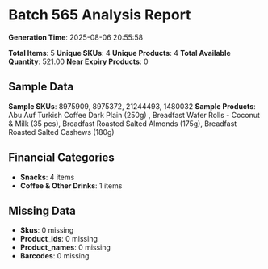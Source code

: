 # Batch 565 Analysis Report

**Generation Time**: 2025-08-06 20:55:58

**Total Items**: 5
**Unique SKUs**: 4
**Unique Products**: 4
**Total Available Quantity**: 521.00
**Near Expiry Products**: 0

## Sample Data
**Sample SKUs**: 8975909, 8975372, 21244493, 1480032
**Sample Products**: Abu Auf Turkish Coffee Dark Plain (250g) , Breadfast Wafer Rolls - Coconut & Milk (35 pcs), Breadfast Roasted Salted Almonds (175g), Breadfast Roasted Salted Cashews (180g)

## Financial Categories
- **Snacks**: 4 items
- **Coffee & Other Drinks**: 1 items

## Missing Data
- **Skus**: 0 missing
- **Product_ids**: 0 missing
- **Product_names**: 0 missing
- **Barcodes**: 0 missing
